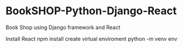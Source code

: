 # BookSHOP-Python-Django-React
Book Shop using Django framework and React


Install React
npm install
create virtual enviroment
python -m venv env
